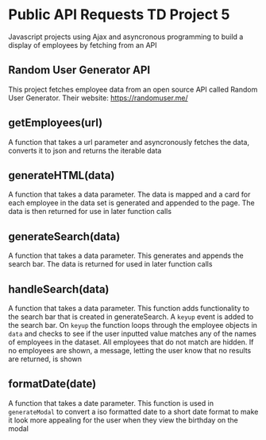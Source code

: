 # Public API Requests TD Project 5
 Javascript projects using Ajax and asyncronous programming to build a display of employees by fetching from an API

## Random User Generator API
This project fetches employee data from an open source API called Random User Generator. Their website: https://randomuser.me/

## getEmployees(url)
A function that takes a url parameter and asyncronously fetches the data, converts it to json and returns the iterable data

## generateHTML(data)
A function that takes a data parameter. The data is mapped and a card for each employee in the data set is generated and appended to the page. The data is then returned for use in later function calls

## generateSearch(data)
A function that takes a data parameter. This generates and appends the search bar. The data is returned for used in later function calls

## handleSearch(data)
A function that takes a data parameter. This function adds functionality to the search bar that is created in generateSearch. A `keyup` event is added to the search bar. On `keyup` the function loops through the employee objects in   `data` and checks to see if the user inputted value matches any of the names of employees in the dataset. All employees that do not match are hidden. If no employees are shown, a message, letting the user know that no results are returned, is shown

## formatDate(date)
A function that takes a date parameter. This function is used in `generateModal` to convert a iso formatted date to a short date format to make it look more appealing for the user when they view the birthday on the modal
